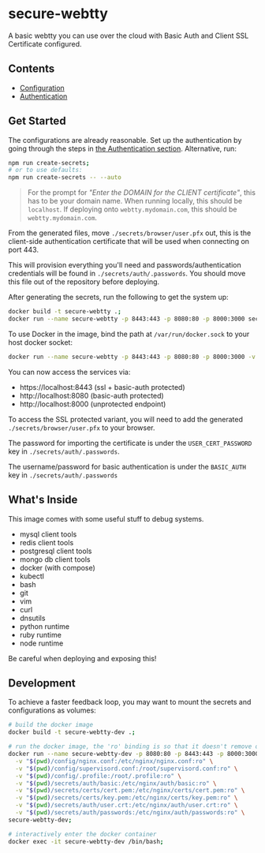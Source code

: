 # secure-webtty
A basic webtty you can use over the cloud with Basic Auth and Client SSL Certificate configured.

## Contents
- [Configuration](./config/README.md)
- [Authentication](./secrets/README.md)

## Get Started
The configurations are already reasonable. Set up the authentication by going through the steps in [the Authentication section](./secrets/README.md). Alternative, run:

```sh
npm run create-secrets;
# or to use defaults:
npm run create-secrets -- --auto
```

> For the prompt for *"Enter the DOMAIN for the CLIENT certificate"*, this has to be your domain name. When running locally, this should be `localhost`. If deploying onto `webtty.mydomain.com`, this should be `webtty.mydomain.com`.

From the generated files, move `./secrets/browser/user.pfx` out, this is the client-side authentication certificate that will be used when connecting on port 443.

This will provision everything you'll need and passwords/authentication credentials will be found in `./secrets/auth/.passwords`. You should move this file out of the repository before deploying.

After generating the secrets, run the following to get the system up:

```sh
docker build -t secure-webtty .;
docker run --name secure-webtty -p 8443:443 -p 8080:80 -p 8000:3000 secure-webtty;
```

To use Docker in the image, bind the path at `/var/run/docker.sock` to your host docker socket:

```sh
docker run --name secure-webtty -p 8443:443 -p 8080:80 -p 8000:3000 -v "/path/to/docker.sock:/var/run/docker.sock" secure-webtty;
```

You can now access the services via:

- https://localhost:8443 (ssl + basic-auth protected)
- http://localhost:8080 (basic-auth protected)
- http://localhost:8000 (unprotected endpoint)

To access the SSL protected variant, you will need to add the generated `./secrets/browser/user.pfx` to your browser.

The password for importing the certificate is under the `USER_CERT_PASSWORD` key in `./secrets/auth/.passwords`.

The username/password for basic authentication is under the `BASIC_AUTH` key in `./secrets/auth/.passwords`

## What's Inside
This image comes with some useful stuff to debug systems.

- mysql client tools
- redis client tools
- postgresql client tools
- mongo db client tools
- docker (with compose)
- kubectl
- bash
- git
- vim
- curl
- dnsutils
- python runtime
- ruby runtime
- node runtime

Be careful when deploying and exposing this!

## Development
To achieve a faster feedback loop, you may want to mount the secrets and configurations as volumes:

```sh
# build the docker image
docker build -t secure-webtty-dev .;

# run the docker image, the 'ro' binding is so that it doesn't remove our local copy
docker run --name secure-webtty-dev -p 8080:80 -p 8443:443 -p 8000:3000 \
  -v "$(pwd)/config/nginx.conf:/etc/nginx/nginx.conf:ro" \
  -v "$(pwd)/config/supervisord.conf:/root/supervisord.conf:ro" \
  -v "$(pwd)/config/.profile:/root/.profile:ro" \
  -v "$(pwd)/secrets/auth/basic:/etc/nginx/auth/basic:ro" \
  -v "$(pwd)/secrets/certs/cert.pem:/etc/nginx/certs/cert.pem:ro" \
  -v "$(pwd)/secrets/certs/key.pem:/etc/nginx/certs/key.pem:ro" \
  -v "$(pwd)/secrets/auth/user.crt:/etc/nginx/auth/user.crt:ro" \
  -v "$(pwd)/secrets/auth/passwords:/etc/nginx/auth/passwords:ro" \
secure-webtty-dev;

# interactively enter the docker container
docker exec -it secure-webtty-dev /bin/bash;
```